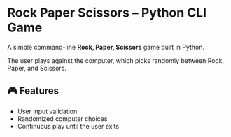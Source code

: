 # Rock Paper Scissors – Python CLI Game

A simple command-line **Rock, Paper, Scissors** game built in Python.

The user plays against the computer, which picks randomly between Rock, Paper, and Scissors.

## 🎮 Features
- User input validation
- Randomized computer choices
- Continuous play until the user exits

